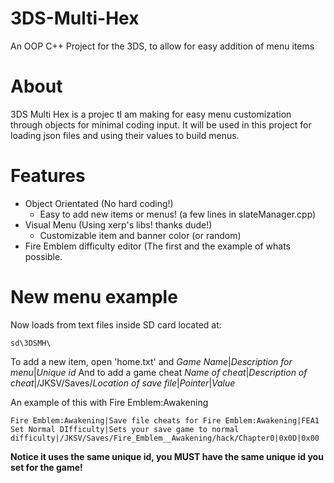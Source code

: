 # 3DS-Multi-Hex
An OOP C++ Project for the 3DS, to allow for easy addition of menu items

# About
3DS Multi Hex is a projec tI am making for easy menu customization through objects for minimal coding input. It will be used in this project for loading json files and using their values to build menus.

# Features
* Object Orientated (No hard coding!)
  * Easy to add new items or menus! (a few lines in slateManager.cpp)
* Visual Menu (Using xerp's libs! thanks dude!)
  * Customizable item and banner color (or random)
* Fire Emblem difficulty editor (The first and the example of whats possible.

# New menu example
Now loads from text files inside SD card located at:
```
sd\3DSMH\
```
To add a new item, open 'home.txt' and 
_Game Name_|_Description for menu_|_Unique id_
And to add a game cheat
_Name of cheat_|_Description of cheat_|/JKSV/Saves/_Location of save file_|_Pointer_|_Value_

An example of this with Fire Emblem:Awakening
```
Fire Emblem:Awakening|Save file cheats for Fire Emblem:Awakening|FEA1
Set Normal DIfficulty|Sets your save game to normal difficulty|/JKSV/Saves/Fire_Emblem__Awakening/hack/Chapter0|0x0D|0x00
```
**Notice it uses the same unique id, you MUST have the same unique id you set for the game!**
